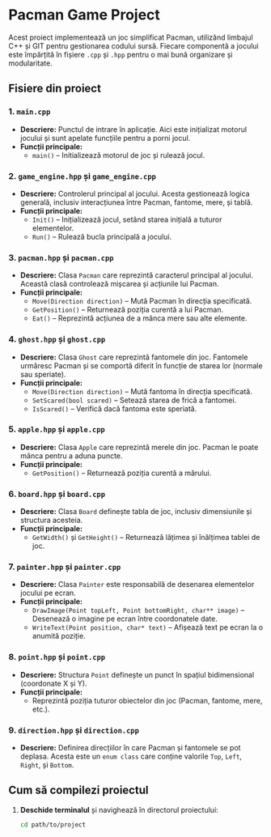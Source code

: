 # Pacman Game Project

Acest proiect implementează un joc simplificat Pacman, utilizând limbajul C++ și GIT pentru gestionarea codului sursă. Fiecare componentă a jocului este împărțită în fișiere `.cpp` și `.hpp` pentru o mai bună organizare și modularitate.

## Fisiere din proiect

### 1. `main.cpp`
- **Descriere:** Punctul de intrare în aplicație. Aici este inițializat motorul jocului și sunt apelate funcțiile pentru a porni jocul.
- **Funcții principale:**
   - `main()` – Initializează motorul de joc și rulează jocul.

### 2. `game_engine.hpp` și `game_engine.cpp`
- **Descriere:** Controlerul principal al jocului. Acesta gestionează logica generală, inclusiv interacțiunea între Pacman, fantome, mere, și tablă.
- **Funcții principale:**
   - `Init()` – Inițializează jocul, setând starea inițială a tuturor elementelor.
   - `Run()` – Rulează bucla principală a jocului.

### 3. `pacman.hpp` și `pacman.cpp`
- **Descriere:** Clasa `Pacman` care reprezintă caracterul principal al jocului. Această clasă controlează mișcarea și acțiunile lui Pacman.
- **Funcții principale:**
   - `Move(Direction direction)` – Mută Pacman în direcția specificată.
   - `GetPosition()` – Returnează poziția curentă a lui Pacman.
   - `Eat()` – Reprezintă acțiunea de a mânca mere sau alte elemente.

### 4. `ghost.hpp` și `ghost.cpp`
- **Descriere:** Clasa `Ghost` care reprezintă fantomele din joc. Fantomele urmăresc Pacman și se comportă diferit în funcție de starea lor (normale sau speriate).
- **Funcții principale:**
   - `Move(Direction direction)` – Mută fantoma în direcția specificată.
   - `SetScared(bool scared)` – Setează starea de frică a fantomei.
   - `IsScared()` – Verifică dacă fantoma este speriată.

### 5. `apple.hpp` și `apple.cpp`
- **Descriere:** Clasa `Apple` care reprezintă merele din joc. Pacman le poate mânca pentru a aduna puncte.
- **Funcții principale:**
   - `GetPosition()` – Returnează poziția curentă a mărului.

### 6. `board.hpp` și `board.cpp`
- **Descriere:** Clasa `Board` definește tabla de joc, inclusiv dimensiunile și structura acesteia.
- **Funcții principale:**
   - `GetWidth()` și `GetHeight()` – Returnează lățimea și înălțimea tablei de joc.

### 7. `painter.hpp` și `painter.cpp`
- **Descriere:** Clasa `Painter` este responsabilă de desenarea elementelor jocului pe ecran.
- **Funcții principale:**
   - `DrawImage(Point topLeft, Point bottomRight, char** image)` – Desenează o imagine pe ecran între coordonatele date.
   - `WriteText(Point position, char* text)` – Afișează text pe ecran la o anumită poziție.

### 8. `point.hpp` și `point.cpp`
- **Descriere:** Structura `Point` definește un punct în spațiul bidimensional (coordonate X și Y).
- **Funcții principale:**
   - Reprezintă poziția tuturor obiectelor din joc (Pacman, fantome, mere, etc.).

### 9. `direction.hpp` și `direction.cpp`
- **Descriere:** Definirea direcțiilor în care Pacman și fantomele se pot deplasa. Acesta este un `enum class` care conține valorile `Top`, `Left`, `Right`, și `Bottom`.

## Cum să compilezi proiectul

1. **Deschide terminalul** și navighează în directorul proiectului:

   ```bash
   cd path/to/project
